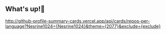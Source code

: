 ## What's up!👾

http://github-profile-summary-cards.vercel.app/api/cards/repos-per-language?Nesrine1024={Nesrine1024}&theme={2077}&exclude={exclude}
